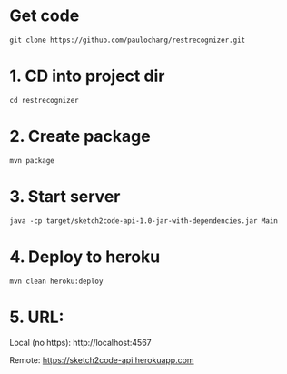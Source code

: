 # Get code
```
git clone https://github.com/paulochang/restrecognizer.git
```

# 1. CD into project dir
```
cd restrecognizer
```

# 2. Create package
```
mvn package
```

# 3. Start server
```
java -cp target/sketch2code-api-1.0-jar-with-dependencies.jar Main
```

# 4. Deploy to heroku
```
mvn clean heroku:deploy
```

# 5. URL:

Local (no https):
http://localhost:4567

Remote:
https://sketch2code-api.herokuapp.com